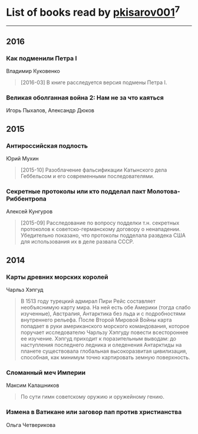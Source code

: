 # List of books read by [pkisarov001](http://openid.yandex.ru/pkisarov001/)<sup>7</sup>
---

## 2016

### Как подменили Петра I
Владимир Куковенко
> [2016-03] В книге расследуется версия подмены Петра I.


### Великая оболганная война 2: Нам не за что каяться
Игорь Пыхалов, Александр Дюков



## 2015

### Антироссийская подлость
Юрий Мухин
> [2015-10] Разоблачение фальсификации Катынского дела Геббельсом и его современными последователями.


### Секретные протоколы или кто подделал пакт Молотова-Риббентропа
Алексей Кунгуров
> [2015-09] Расследование по вопросу подделки т.н. секретных протоколов к советско-германскому договору о ненападении. Убедительно показано, что протоколы подделала развдека США для использования их в деле развала СССР.



## 2014

### Карты древних морских королей
Чарльз Хэпгуд
> В 1513 году турецкий адмирал Пири Рейс составляет необъяснимую карту мира. На ней есть обе Америки (тогда слабо изученные), Австралия, Антарктика без льда и с подробностями внутреннего рельефа. После Второй Мировой Войны карта попадает в руки американского морского командования, которое поручает исследователю Чарльзу Хэпгуду повести всестороннее ее изучение. Хэпгуд приходит к поразительным выводам: до наступления последнего ледника и оледенения Антарктиды на планете существовала глобальная высокоразвитая цивилизация, способная, как минимум точно картировать земную поверхность.


### Сломанный меч Империи
Максим Калашников
> По сути гимн советскому оружию и оружейному гению.


### Измена в Ватикане или заговор пап против христианства
Ольга Четверикова



